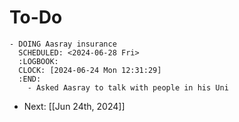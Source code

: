 # To-Do
	- DOING Aasray insurance
	  SCHEDULED: <2024-06-28 Fri>
	  :LOGBOOK:
	  CLOCK: [2024-06-24 Mon 12:31:29]
	  :END:
		- Asked Aasray to talk with people in his Uni
- Next: [[Jun 24th, 2024]]
